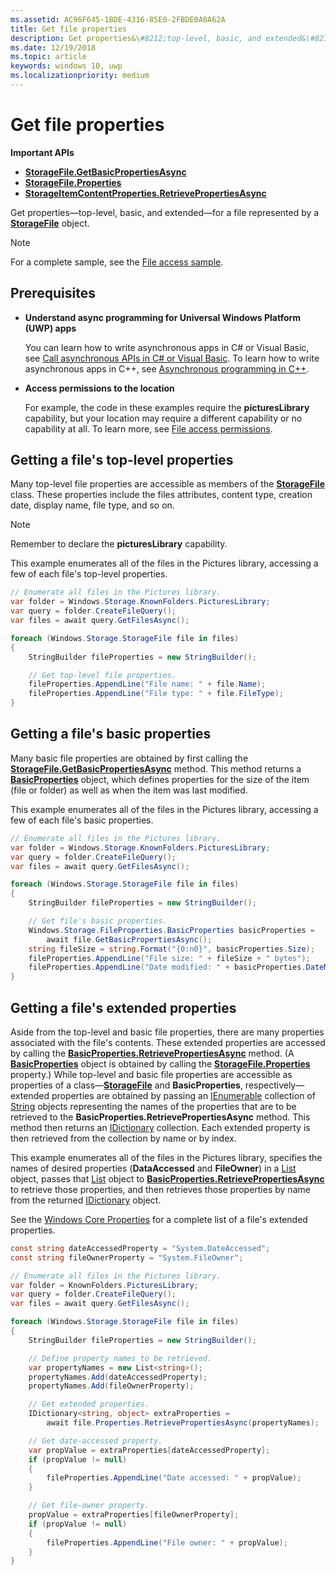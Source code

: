 ```yaml
---
ms.assetid: AC96F645-1BDE-4316-85E0-2FBDE0A0A62A
title: Get file properties
description: Get properties&\#8212;top-level, basic, and extended&\#8212;for a file represented by a StorageFile object.
ms.date: 12/19/2018
ms.topic: article
keywords: windows 10, uwp
ms.localizationpriority: medium
---
```

# Get file properties

**Important APIs**

-   [**StorageFile.GetBasicPropertiesAsync**](https://docs.microsoft.com/uwp/api/windows.storage.storagefile.getbasicpropertiesasync)
-   [**StorageFile.Properties**](https://docs.microsoft.com/uwp/api/windows.storage.storagefile.properties)
-   [**StorageItemContentProperties.RetrievePropertiesAsync**](https://docs.microsoft.com/uwp/api/windows.storage.fileproperties.storageitemcontentproperties.retrievepropertiesasync)

Get properties—top-level, basic, and extended—for a file represented by a [**StorageFile**](https://docs.microsoft.com/uwp/api/Windows.Storage.StorageFile) object.

> [!NOTE]
> For a complete sample, see the [File access sample](https://github.com/Microsoft/Windows-universal-samples/tree/master/Samples/FileAccess).

## Prerequisites

-   **Understand async programming for Universal Windows Platform (UWP) apps**

    You can learn how to write asynchronous apps in C# or Visual Basic, see [Call asynchronous APIs in C# or Visual Basic](https://docs.microsoft.com/windows/uwp/threading-async/call-asynchronous-apis-in-csharp-or-visual-basic). To learn how to write asynchronous apps in C++, see [Asynchronous programming in C++](https://docs.microsoft.com/windows/uwp/threading-async/asynchronous-programming-in-cpp-universal-windows-platform-apps).

-   **Access permissions to the location**

    For example, the code in these examples require the **picturesLibrary** capability, but your location may require a different capability or no capability at all. To learn more, see [File access permissions](file-access-permissions.md).

## Getting a file's top-level properties

Many top-level file properties are accessible as members of the [**StorageFile**](https://docs.microsoft.com/uwp/api/Windows.Storage.StorageFile) class. These properties include the files attributes, content type, creation date, display name, file type, and so on.

> [!NOTE]
> Remember to declare the **picturesLibrary** capability.

This example enumerates all of the files in the Pictures library, accessing a few of each file's top-level properties.

```csharp
// Enumerate all files in the Pictures library.
var folder = Windows.Storage.KnownFolders.PicturesLibrary;
var query = folder.CreateFileQuery();
var files = await query.GetFilesAsync();

foreach (Windows.Storage.StorageFile file in files)
{
    StringBuilder fileProperties = new StringBuilder();

    // Get top-level file properties.
    fileProperties.AppendLine("File name: " + file.Name);
    fileProperties.AppendLine("File type: " + file.FileType);
}
```

## Getting a file's basic properties

Many basic file properties are obtained by first calling the [**StorageFile.GetBasicPropertiesAsync**](https://docs.microsoft.com/uwp/api/windows.storage.storagefile.getbasicpropertiesasync) method. This method returns a [**BasicProperties**](https://docs.microsoft.com/uwp/api/Windows.Storage.FileProperties.BasicProperties) object, which defines properties for the size of the item (file or folder) as well as when the item was last modified.

This example enumerates all of the files in the Pictures library, accessing a few of each file's basic properties.

```csharp
// Enumerate all files in the Pictures library.
var folder = Windows.Storage.KnownFolders.PicturesLibrary;
var query = folder.CreateFileQuery();
var files = await query.GetFilesAsync();

foreach (Windows.Storage.StorageFile file in files)
{
    StringBuilder fileProperties = new StringBuilder();

    // Get file's basic properties.
    Windows.Storage.FileProperties.BasicProperties basicProperties =
        await file.GetBasicPropertiesAsync();
    string fileSize = string.Format("{0:n0}", basicProperties.Size);
    fileProperties.AppendLine("File size: " + fileSize + " bytes");
    fileProperties.AppendLine("Date modified: " + basicProperties.DateModified);
}
 ```

## Getting a file's extended properties

Aside from the top-level and basic file properties, there are many properties associated with the file's contents. These extended properties are accessed by calling the [**BasicProperties.RetrievePropertiesAsync**](https://docs.microsoft.com/uwp/api/windows.storage.fileproperties.basicproperties.retrievepropertiesasync) method. (A [**BasicProperties**](https://docs.microsoft.com/uwp/api/Windows.Storage.FileProperties.BasicProperties) object is obtained by calling the [**StorageFile.Properties**](https://docs.microsoft.com/uwp/api/windows.storage.storagefile.properties) property.) While top-level and basic file properties are accessible as properties of a class—[**StorageFile**](https://docs.microsoft.com/uwp/api/Windows.Storage.StorageFile) and **BasicProperties**, respectively—extended properties are obtained by passing an [IEnumerable](https://msdn.microsoft.com/library/system.collections.ienumerable.aspx) collection of [String](https://msdn.microsoft.com/library/system.string.aspx) objects representing the names of the properties that are to be retrieved to the **BasicProperties.RetrievePropertiesAsync** method. This method then returns an [IDictionary](https://msdn.microsoft.com/library/system.collections.idictionary.aspx) collection. Each extended property is then retrieved from the collection by name or by index.

This example enumerates all of the files in the Pictures library, specifies the names of desired properties (**DataAccessed** and **FileOwner**) in a [List](https://msdn.microsoft.com/library/6sh2ey19.aspx) object, passes that [List](https://msdn.microsoft.com/library/6sh2ey19.aspx) object to [**BasicProperties.RetrievePropertiesAsync**](https://docs.microsoft.com/uwp/api/windows.storage.fileproperties.basicproperties.retrievepropertiesasync) to retrieve those properties, and then retrieves those properties by name from the returned [IDictionary](https://msdn.microsoft.com/library/system.collections.idictionary.aspx) object.

See the [Windows Core Properties](https://docs.microsoft.com/windows/desktop/properties/core-bumper) for a complete list of a file's extended properties.

```csharp
const string dateAccessedProperty = "System.DateAccessed";
const string fileOwnerProperty = "System.FileOwner";

// Enumerate all files in the Pictures library.
var folder = KnownFolders.PicturesLibrary;
var query = folder.CreateFileQuery();
var files = await query.GetFilesAsync();

foreach (Windows.Storage.StorageFile file in files)
{
    StringBuilder fileProperties = new StringBuilder();

    // Define property names to be retrieved.
    var propertyNames = new List<string>();
    propertyNames.Add(dateAccessedProperty);
    propertyNames.Add(fileOwnerProperty);

    // Get extended properties.
    IDictionary<string, object> extraProperties =
        await file.Properties.RetrievePropertiesAsync(propertyNames);

    // Get date-accessed property.
    var propValue = extraProperties[dateAccessedProperty];
    if (propValue != null)
    {
        fileProperties.AppendLine("Date accessed: " + propValue);
    }

    // Get file-owner property.
    propValue = extraProperties[fileOwnerProperty];
    if (propValue != null)
    {
        fileProperties.AppendLine("File owner: " + propValue);
    }
}
```

 

 

